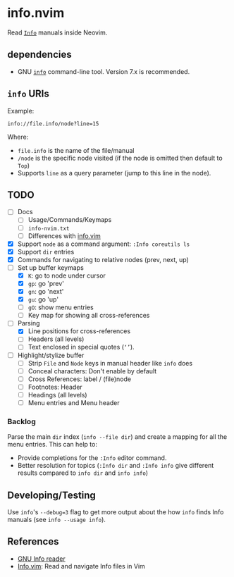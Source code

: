# info.nvim

Read [`Info`][info] manuals inside Neovim.

## dependencies

- GNU [`info`][info-cli] command-line tool. Version 7.x is recommended.

## `info` URIs

Example:

```
info://file.info/node?line=15
```

Where:
- `file.info` is the name of the file/manual
- `/node` is the specific node visited (if the node is omitted then
  default to `Top`)
- Supports `line` as a query parameter (jump to this line in the node).


## TODO

- [ ] Docs
  - [ ] Usage/Commands/Keymaps
  - [ ] `info-nvim.txt`
  - [ ] Differences with [info.vim]
- [x] Support `node` as a command argument: `:Info coreutils ls`
- [x] Support `dir` entries
- [x] Commands for navigating to relative nodes (prev, next, up)
- [ ] Set up buffer keymaps
  - [x] `K`: go to node under cursor
  - [x] `gp`: go 'prev'
  - [x] `gn`: go 'next'
  - [x] `gu`: go 'up'
  - [ ] `gO`: show menu entries
  - [ ] Key map for showing all cross-references
- [ ] Parsing
  - [x] Line positions for cross-references
  - [ ] Headers (all levels)
  - [ ] Text enclosed in special quotes (`‘’`).
- [ ] Highlight/stylize buffer
    - [ ] Strip `File` and `Node` keys in manual header like `info` does
    - [ ] Conceal characters: Don't enable by default
    - [ ] Cross References: label / (file)node
    - [ ] Footnotes: Header
    - [ ] Headings (all levels)
    - [ ] Menu entries and Menu header

### Backlog

Parse the main `dir` index (`info --file dir`) and create a mapping for
all the menu entries. This can help to:

- Provide completions for the `:Info` editor command.
- Better resolution for topics (`:Info dir` and `:Info info` give
  different results compared to `info dir` and `info info`)

## Developing/Testing

Use `info`'s `--debug=3` flag to get more output about the how `info`
finds Info manuals (see `info --usage info`).

## References

- [GNU Info reader][info]
- [Info.vim][info.vim]: Read and navigate Info files in Vim

[info]: https://www.gnu.org/software/emacs/manual/html_node/info/index.html
[info-cli]: https://www.gnu.org/software/texinfo/manual/info-stnd/html_node/index.html#Top
[info.vim]: https://github.com/HiPhish/info.vim.git
